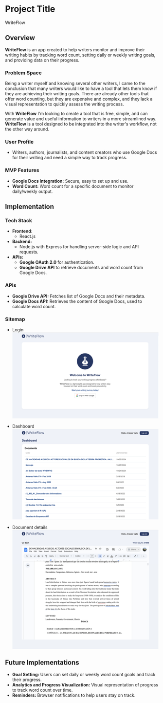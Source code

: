 # Project Title

WriteFlow

## Overview

**WriteFlow** is an app created to help writers monitor and improve their writing habits by tracking word count, setting daily or weekly writing goals, and providing data on their progress.

### Problem Space

Being a writer myself and knowing several other writers, I came to the conclusion that many writers would like to have a tool that lets them know if they are achieving their writing goals.
There are already other tools that offer word counting, but they are expensive and complex, and they lack a visual representation to quickly assess the writing process.

With **WriteFlow** I'm looking to create a tool that is free, simple, and can generate value and useful information to writers in a more streamlined way. **WriteFlow** is a tool designed to be integrated into the writer's workflow, not the other way around.

### User Profile

- Writers, authors, journalists, and content creators who use Google Docs for their writing and need a simple way to track progress.

### MVP Features

- **Google Docs Integration:** Secure, easy to set up and use.
- **Word Count:** Word count for a specific document to monitor daily/weekly output.

## Implementation

### Tech Stack

- **Frontend:**
  - React.js
- **Backend:**
  - Node.js with Express for handling server-side logic and API requests.
- **APIs:**
  - **Google OAuth 2.0** for authentication.
  - **Google Drive API** to retrieve documents and word count from Google Docs.

### APIs

- **Google Drive API:** Fetches list of Google Docs and their metadata.
- **Google Docs API:** Retrieves the content of Google Docs, used to calculate word count.

### Sitemap

- Login
  ![](./src/assets/app-images/write-flow-login.png)
- Dashboard
  ![](./src/assets/app-images/write-flow-dashboard.png)

- Document details
  ![](./src/assets/app-images/write-flow-document.png)

## Future Implementations

- **Goal Setting:** Users can set daily or weekly word count goals and track their progress.
- **Analytics and Progress Visualization:** Visual representation of progress to track word count over time.
- **Reminders:** Browser notifications to help users stay on track.
